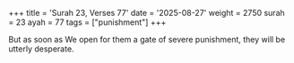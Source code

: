 +++
title = 'Surah 23, Verses 77'
date = '2025-08-27'
weight = 2750
surah = 23
ayah = 77
tags = ["punishment"]
+++

But as soon as We open for them a gate of severe punishment, they will be utterly desperate.